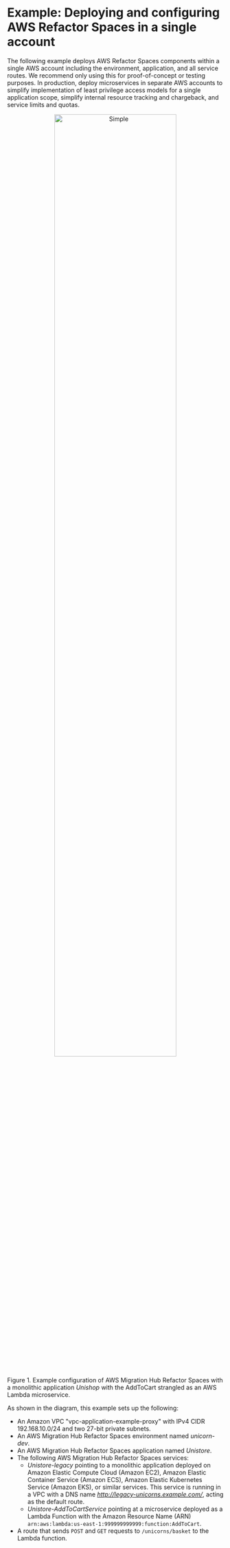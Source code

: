 # Example: Deploying and configuring AWS Refactor Spaces in a single account

The following example deploys AWS Refactor Spaces components within a single AWS account including the environment, application, and all service routes. We recommend only using this for proof-of-concept or testing purposes. In production, deploy microservices in separate AWS accounts to simplify implementation of least privilege access models for a single application scope, simplify internal resource tracking and chargeback, and service limits and quotas.

<p align="center">
  <img src="https://raw.githubusercontent.com/aws-ia/terraform-awscc-refactorspaces/main/images/aws_migration_hub_refactor_spaces_basic.png" alt="Simple" width="75%">
</p>

Figure 1. Example configuration of AWS Migration Hub Refactor Spaces with a monolithic application *Unishop* with the AddToCart strangled as an AWS Lambda microservice.

As shown in the diagram, this example sets up the following:

* An Amazon VPC "vpc-application-example-proxy" with IPv4 CIDR 192.168.10.0/24 and two 27-bit private subnets.
* An AWS Migration Hub Refactor Spaces environment named *unicorn-dev*.
* An AWS Migration Hub Refactor Spaces application named *Unistore*.
* The following AWS Migration Hub Refactor Spaces services:
  * *Unistore-legacy* pointing to a monolithic application deployed on Amazon Elastic Compute Cloud (Amazon EC2), Amazon Elastic Container Service (Amazon ECS), Amazon Elastic Kubernetes Service (Amazon EKS), or similar services. This service is running in a VPC with a DNS name *<http://legacy-unicorns.example.com/>*, acting as the default route.
  * *Unistore-AddToCartService* pointing at a microservice deployed as a Lambda Function with the Amazon Resource Name (ARN) `arn:aws:lambda:us-east-1:999999999999:function:AddToCart`.
* A route that sends `POST` and `GET` requests to `/unicorns/basket` to the Lambda function.
